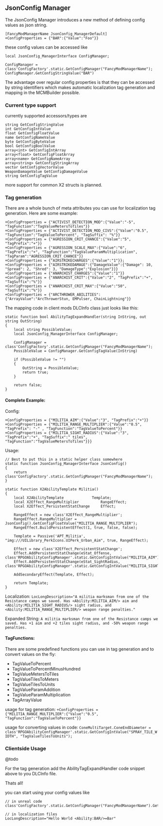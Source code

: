 ## JsonConfig Manager
The JsonConfig Manager introduces a new method of defining config values as json string.

```
[FancyModManagerName JsonConfig_ManagerDefault]
+ConfigProperties = {"BAR":{"Value":"Foo"}}
```
these config values can be accessed like
```
local JsonConfig_ManagerInterface ConfigManager;

ConfigManager = class'ConfigFactory'.static.GetConfigManager("FancyModManagerName");
ConfigManager.GetConfigStringValue("BAR")
```

The advantage over regular config properties is that they can be accessed by string identifiers which makes automatic localization tag generation and mapping in the MCMBuilder possible.

### Current type support
currently supported accessors/types are

```
string GetConfigStringValue
int GetConfigIntValue
float GetConfigFloatValue
name GetConfigNameValue
byte GetConfigByteValue
bool GetConfigBoolValue
array<int> GetConfigIntArray
array<float> GetConfigFloatArray
array<name> GetConfigNameArray
array<string> GetConfigStringArray
vector GetConfigVectorValue
WeaponDamageValue GetConfigDamageValue
string GetConfigTagValue
```

more support for common X2 structs is planned.

### Tag generation

There are a whole bunch of meta attributes you can use for localization tag generation. Here are some example:

```
+ConfigProperties = {"ACTIVIST_DETECTION_MOD":{"Value":"-5", "TagFunction":"TagValueMetersToTiles"}}
+ConfigProperties = {"ACTIVIST_DETECTION_MOD_CIVS":{"Value":"0.5", "TagFunction":"TagValueToPercent", "TagSuffix": "%"}}
+ConfigProperties = {"AGRESSION_CRIT_CHANCE":{"Value":"5", "TagPrefix":"+"}}
+ConfigProperties = {"AGRESSION_SCALE_MAX":{"Value":"6", "TagPrefix":"+", "TagFunction":"TagValueParamMultiplication", "TagParam":"AGRESSION_CRIT_CHANCE"}}
+ConfigProperties = {"AIRSTRIKECHARGES":{"Value":"1"}};
+ConfigProperties = {"AIRSTRIKEDAMAGE":{"DamageValue":{"Damage": 10, "Spread": 2, "Shred": 3, "DamageType":"Explosion"}}}
+ConfigProperties = {"ANARCHIST_CHARGES":{"Value":"1"}}
+ConfigProperties = {"ANARCHIST_CRIT":{"Value":"2", "TagPrefix":"+", "TagSuffix":"%"}}
+ConfigProperties = {"ANARCHIST_CRIT_MAX":{"Value":"50", "TagSuffix":"%"}}
+ConfigProperties = {"ARCTHROWER_ABILITIES":{"ArrayValue":"ArcThrowerStun, EMPulser, ChainLightning"}}
```

The mapping code in client mods DLCInfo class just looks like this:

```unrealscript
static function bool AbilityTagExpandHandler(string InString, out string OutString)
{
	local string PossibleValue;
	local JsonConfig_ManagerInterface ConfigManager;

	ConfigManager = class'ConfigFactory'.static.GetConfigManager("FancyModManagerName");
	PossibleValue = ConfigManager.GetConfigTagValue(InString)

	if (PossibleValue != "")
	{
		OutString = PossibleValue;
		return true;
	}

	return false;
}
```

#### Complete Example:

Config:
```
+ConfigProperties = {"MILITIA_AIM":{"Value":"3", "TagPrefix":"+"}}
+ConfigProperties = {"MILITIA_RANGE_MULTIPLIER":{"Value":"0.5", "TagPrefix": "-" , "TagFunction":"TagValueToPercent"}}
+ConfigProperties = {"MILITIA_SIGHT_RADIUS":{"Value":"3", "TagPrefix":"+", "TagSuffix":" tiles", "TagFunction":"TagValueMetersToTiles"}}}
```

Usage:
```unrealscript
// Best to put this in a static helper class somewhere
static function JsonConfig_ManagerInterface JsonConfig()
{
	return class'ConfigFactory'.static.GetConfigManager("FancyModManagerName");
}

static function X2AbilityTemplate Militia()
{
	local X2AbilityTemplate				Template;
	local X2Effect_RangeMultiplier			RangeEffect;
	local X2Effect_PersistentStatChange		Effect;

	RangeEffect = new class'X2Effect_RangeMultiplier';
	RangeEffect.RangeMultiplier = JsonConfig().GetConfigFloatValue("MILITIA_RANGE_MULTIPLIER");
	RangeEffect.BuildPersistentEffect(1, true, false, false);

	Template = Passive('APT_Militia', "img:///UILibrary_PerkIcons.UIPerk_Urban_Aim", true, RangeEffect);

	Effect = new class'X2Effect_PersistentStatChange';
	Effect.AddPersistentStatChange(eStat_Offense, class'RPGOAbilityConfigManager'.static.GetConfigIntValue("MILITIA_AIM"));
	Effect.AddPersistentStatChange(eStat_SightRadius, class'RPGOAbilityConfigManager'.static.GetConfigIntValue("MILITIA_SIGHT_RADIUS"));

	AddSecondaryEffect(Template, Effect);

	return Template;
}
```

Localization:
`LocLongDescription="A militia marksman from one of the Resistance camps we saved. Has <Ability:MILITIA_AIM/> aim and <Ability:MILITIA_SIGHT_RADIUS/> sight radius, and <Ability:MILITIA_RANGE_MULTIPLIER/> weapon range penalties."`

Expanded String:
`A militia marksman from one of the Resistance camps we saved. Has +1 aim and +2 tiles sight radius, and -50% weapon range penalties.`

#### TagFunctions:
There are some predefined functions you can use in tag generation and to convert values on the fly:

- TagValueToPercent
- TagValueToPercentMinusHundred
- TagValueMetersToTiles
- TagValueTilesToMeters
- TagValueTilesToUnits
- TagValueParamAddition
- TagValueParamMultiplication
- TagArrayValue

usage for tag generation:
`+ConfigProperties = {"MILITIA_RANGE_MULTIPLIER":{"Value":"0.5", "TagFunction":"TagValueToPercent"}}`

usage for converting values in code:
`ConeMultiTarget.ConeEndDiameter = class'RPGOAbilityConfigManager'.static.GetConfigIntValue("SPRAY_TILE_WIDTH", "TagValueTilesToUnits");`


### Clientside Usage
@todo

For the tag generation add the AbilityTagExpandHandler code snippet above to you DLCInfo file.

Thats all!

you can start using your config values like 
```
// in unreal code
class'ConfigFactory'.static.GetConfigManager("FancyModManagerName").GetConfigStringValue("BAR");

// in localization files
LocLongDescription="Hello World <Ability:BAR/>=Bar"
```

